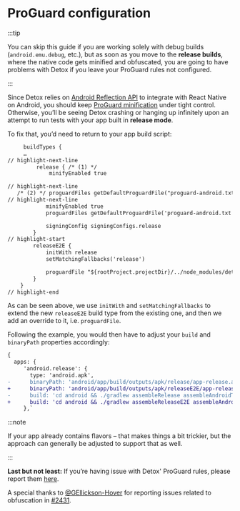 # ProGuard configuration

:::tip

You can skip this guide if you are working solely with debug builds (`android.emu.debug`, etc.),
but as soon as you move to the **release builds**, where the native code gets minified and obfuscated,
you are going to have problems with Detox if you leave your ProGuard rules not configured.

:::

Since Detox relies on [Android Reflection API] to integrate with React Native on Android, you should keep [ProGuard minification] under tight control.
Otherwise, you’ll be seeing Detox crashing or hanging up infinitely upon an attempt to run tests with your app built in **release mode**.

To fix that, you’d need to return to your app build script:

```diff title="app/build.gradle"
     buildTypes {
     …
// highlight-next-line
         release { /* (1) */
             minifyEnabled true

// highlight-next-line
   /* (2) */ proguardFiles getDefaultProguardFile("proguard-android.txt"), "proguard-rules.pro"
// highlight-next-line
            minifyEnabled true
            proguardFiles getDefaultProguardFile('proguard-android.txt'), 'proguard-rules.pro'

            signingConfig signingConfigs.release
        }
// highlight-start
        releaseE2E {
            initWith release
            setMatchingFallbacks('release')

            proguardFile "${rootProject.projectDir}/../node_modules/detox/android/detox/proguard-rules-app.pro"
        }
    }
// highlight-end
```

As can be seen above, we use `initWith` and `setMatchingFallbacks` to extend the new `releaseE2E` build type from
the existing one, and then we add an override to it, i.e. `proguardFile`.

Following the example, you would then have to adjust your `build` and `binaryPath` properties accordingly:

```diff
{
  apps: {
     'android.release': {
       type: 'android.apk',
-      binaryPath: 'android/app/build/outputs/apk/release/app-release.apk',
+      binaryPath: 'android/app/build/outputs/apk/releaseE2E/app-releaseE2E.apk',
-      build: 'cd android && ./gradlew assembleRelease assembleAndroidTest -DtestBuildType=release'
+      build: 'cd android && ./gradlew assembleReleaseE2E assembleAndroidTest -DtestBuildType=release'
     },`
```

:::note

If your app already contains flavors – that makes things a bit trickier, but the approach can generally be adjusted to support that as well.

:::

**Last but not least:** If you’re having issue with Detox' ProGuard rules, please report them [here](https://github.com/wix/Detox/issues/new/choose).

A special thanks to [@GEllickson-Hover](https://github.com/GEllickson-Hover) for reporting issues related to obfuscation in [#2431](https://github.com/wix/Detox/issues/2431).

[Android Reflection API]: https://developer.android.com/reference/java/lang/reflect/package-summary

[ProGuard minification]: https://developer.android.com/studio/build/shrink-code

